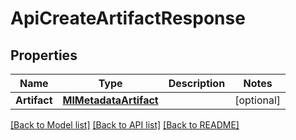 # ApiCreateArtifactResponse

## Properties

Name | Type | Description | Notes
------------ | ------------- | ------------- | -------------
**Artifact** | [**MlMetadataArtifact**](ml_metadataArtifact.md) |  | [optional] 

[[Back to Model list]](../README.md#documentation-for-models) [[Back to API list]](../README.md#documentation-for-api-endpoints) [[Back to README]](../README.md)



